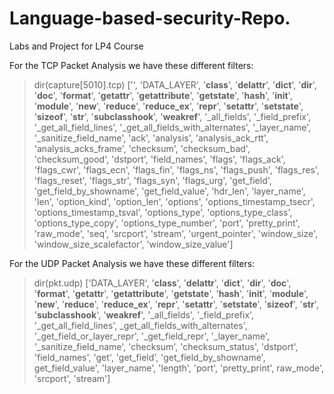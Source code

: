 # Language-based-security-Repo.
Labs and Project for LP4 Course


For the TCP Packet Analysis we have these different filters:
 > dir(capture[5010].tcp)
 > ['', 'DATA_LAYER', '__class__', '__delattr__', '__dict__', '__dir__', '__doc__', '__format__', '__getattr__', '__getattribute__', '__getstate__', '__hash__', '__init__', '__module__', '__new__', '__reduce__', '__reduce_ex__', '__repr__', '__setattr__', '__setstate__', '__sizeof__', '__str__', '__subclasshook__', '__weakref__', '_all_fields', '_field_prefix', '_get_all_field_lines', '_get_all_fields_with_alternates', '_layer_name', '_sanitize_field_name', 'ack', 'analysis', 'analysis_ack_rtt', 'analysis_acks_frame', 'checksum', 'checksum_bad', 'checksum_good', 'dstport', 'field_names', 'flags', 'flags_ack', 'flags_cwr', 'flags_ecn', 'flags_fin', 'flags_ns', 'flags_push', 'flags_res', 'flags_reset', 'flags_str', 'flags_syn', 'flags_urg', 'get_field', 'get_field_by_showname', 'get_field_value', 'hdr_len', 'layer_name', 'len', 'option_kind', 'option_len', 'options', 'options_timestamp_tsecr', 'options_timestamp_tsval', 'options_type', 'options_type_class', 'options_type_copy', 'options_type_number', 'port', 'pretty_print', 'raw_mode', 'seq', 'srcport', 'stream', 'urgent_pointer', 'window_size', 'window_size_scalefactor', 'window_size_value']


For the UDP Packet Analysis we have these different filters:
> dir(pkt.udp)
> ['DATA_LAYER', '__class__', '__delattr__', '__dict__', '__dir__', '__doc__', '__format__', '__getattr__', '__getattribute__', '__getstate__', '__hash__', '__init__', '__module__', '__new__', '__reduce__', '__reduce_ex__', '__repr__', '__setattr__', '__setstate__', '__sizeof__', '__str__', '__subclasshook__', '__weakref__', '_all_fields', '_field_prefix', '_get_all_field_lines', _get_all_fields_with_alternates', '_get_field_or_layer_repr', '_get_field_repr', '_layer_name', '_sanitize_field_name', 'checksum', 'checksum_status', 'dstport', 'field_names', 'get', 'get_field', 'get_field_by_showname', get_field_value', 'layer_name', 'length', 'port', 'pretty_print', raw_mode', 'srcport', 'stream']
